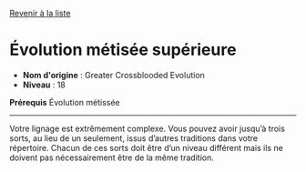 [Revenir à la liste](..)

# Évolution métisée supérieure

 * **Nom d'origine** : Greater Crossblooded Evolution
 * **Niveau** : 18


<p><strong>Prérequis</strong> Évolution métissée</p>
<hr>
<p>Votre lignage est extrêmement complexe. Vous pouvez avoir jusqu’à trois sorts, au lieu de un seulement, issus d’autres traditions dans votre répertoire. Chacun de ces sorts doit être d’un niveau différent mais ils ne doivent pas nécessairement être de la même tradition.</p>